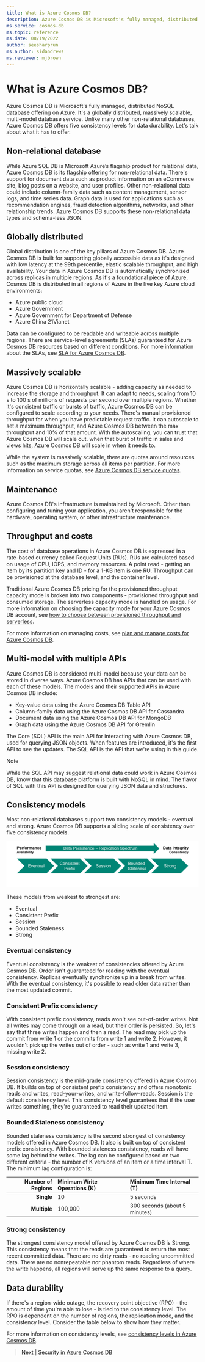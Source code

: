 ```yaml
---
title: What is Azure Cosmos DB?
description: Azure Cosmos DB is Microsoft's fully managed, distributed NoSQL database offering on Azure.
ms.service: cosmos-db
ms.topic: reference
ms.date: 08/19/2022
author: seesharprun
ms.author: sidandrews
ms.reviewer: mjbrown
---
```


# What is Azure Cosmos DB?

Azure Cosmos DB is Microsoft's fully managed, distributed NoSQL database offering on Azure. It's a globally distributed, massively scalable, multi-model database service. Unlike many other non-relational databases, Azure Cosmos DB offers five consistency levels for data durability. Let's talk about what it has to offer.

## Non-relational database

While Azure SQL DB is Microsoft Azure’s flagship product for relational data, Azure Cosmos DB is its flagship offering for non-relational data. There's support for document data such as product information on an eCommerce site, blog posts on a website, and user profiles. Other non-relational data could include column-family data such as content management, sensor logs, and time series data. Graph data is used for applications such as recommendation engines, fraud detection algorithms, networks, and other relationship trends. Azure Cosmos DB supports these non-relational data types and schema-less JSON.

## Globally distributed

Global distribution is one of the key pillars of Azure Cosmos DB. Azure Cosmos DB is built for supporting globally accessible data as it's designed with low latency at the 99th percentile, elastic scalable throughput, and high availability. Your data in Azure Cosmos DB is automatically synchronized across replicas in multiple regions. As it's a foundational piece of Azure, Cosmos DB is distributed in all regions of Azure in the five key Azure cloud environments:

* Azure public cloud
* Azure Government
* Azure Government for Department of Defense
* Azure China 21Vianet

Data can be configured to be readable and writeable across multiple regions. There are service-level agreements (SLAs) guaranteed for Azure Cosmos DB resources based on different conditions. For more information about the SLAs, see [SLA for Azure Cosmos DB](https://azure.microsoft.com/support/legal/sla/cosmos-db/).

## Massively scalable

Azure Cosmos DB is horizontally scalable - adding capacity as needed to increase the storage and throughput. It can adapt to needs, scaling from 10 s to 100 s of millions of requests per second over multiple regions. Whether it's consistent traffic or bursts of traffic, Azure Cosmos DB can be configured to scale according to your needs. There's manual provisioned throughput  for when you have predictable request traffic. It can autoscale to set a maximum throughput, and Azure Cosmos DB between the max throughput and 10% of that amount. With the autoscaling, you can trust that Azure Cosmos DB will scale out. when that burst of traffic in sales and views hits, Azure Cosmos DB will scale in when it needs to.

While the system is massively scalable, there are quotas around resources such as the maximum storage across all items per partition. For more information on service quotas, see [Azure Cosmos DB service quotas](../../concepts-limits.md).

## Maintenance

Azure Cosmos DB's infrastructure is maintained by Microsoft. Other than configuring and tuning your application, you aren't responsible for the hardware, operating system, or other infrastructure maintenance.

## Throughput and costs

The cost of database operations in Azure Cosmos DB is expressed in a rate-based currency called Request Units (RUs). RUs are calculated based on usage of CPU, IOPS, and memory resources. A point read - getting an item by its partition key and ID - for a 1-KB item is one RU. Throughput can be provisioned at the database level, and the container level.

Traditional Azure Cosmos DB pricing for the provisioned throughput capacity mode is broken into two components - provisioned throughput and consumed storage. The serverless capacity mode is handled on usage. For more information on choosing the capacity mode for your Azure Cosmos DB account, see [how to choose between provisioned throughput and serverless](../../throughput-serverless.md).

For more information on managing costs, see [plan and manage costs for Azure Cosmos DB](../../plan-manage-costs.md).

## Multi-model with multiple APIs

Azure Cosmos DB is considered multi-model because your data can be stored in diverse ways. Azure Cosmos DB has APIs that can be used with each of these models. The models and their supported APIs in Azure Cosmos DB include:

* Key-value data using the Azure Cosmos DB Table API
* Column-family data using the Azure Cosmos DB API for Cassandra
* Document data using the Azure Cosmos DB API for MongoDB
* Graph data using the Azure Cosmos DB API for Gremlin

The Core (SQL) API is the main API for interacting with Azure Cosmos DB, used for querying JSON objects. When features are introduced, it's the first API to see the updates. The SQL API is the API that we're using in this guide.

> [!NOTE]
> While the SQL API may suggest relational data could work in Azure Cosmos DB, know that this database platform is built with NoSQL in mind. The flavor of SQL with this API is designed for querying JSON data and structures.

## Consistency models

Most non-relational databases support two consistency models - eventual and strong. Azure Cosmos DB supports a sliding scale of consistency over five consistency models.

![Diagram of consistency scale in this order: Eventual, Consistent Prefix, Session, Bounded Staleness, and Strong. An arrow illustrates the spectrum of data persistence and replication. The spectrum starts with performance and availability with the starting consistency (Eventual) and ends with Data integrity and consistency with the ending consistency (Strong).](media/intro-cosmos/consistency_scale.svg)

These models from weakest to strongest are:

* Eventual
* Consistent Prefix
* Session
* Bounded Staleness
* Strong

### Eventual consistency

Eventual consistency is the weakest of consistencies offered by Azure Cosmos DB. Order isn't guaranteed for reading with the eventual consistency. Replicas eventually synchronize up in a break from writes. With the eventual consistency, it's possible to read older data rather than the most updated commit.

### Consistent Prefix consistency

With consistent prefix consistency, reads won't see out-of-order writes. Not all writes may come through on a read, but their order is persisted. So, let's say that three writes happen and then a read. The read may pick up the commit from write 1 or the commits from write 1 and write 2. However, it wouldn't pick up the writes out of order - such as write 1 and write 3, missing write 2.

### Session consistency

Session consistency is the mid-grade consistency offered in Azure Cosmos DB. It builds on top of consistent prefix consistency and offers monotonic reads and writes, read-your-writes, and write-follow-reads. Session is the default consistency level. This consistency level guarantees that if the user writes something, they're guaranteed to read their updated item.

### Bounded Staleness consistency

Bounded staleness consistency is the second strongest of consistency models offered in Azure Cosmos DB. It also is built on top of consistent prefix consistency. With bounded staleness consistency, reads will have some lag behind the writes. The lag can be configured based on two different criteria - the number of K versions of an item or a time interval T. The minimum lag configuration is:

| Number of Regions | Minimum Write Operations (K) | Minimum Time Interval (T) |
| ---: | :--- | :--- |
| **Single** | 10 | 5 seconds |
| **Multiple** | 100,000 | 300 seconds (about 5 minutes) |

### Strong consistency

The strongest consistency model offered by Azure Cosmos DB is Strong. This consistency means that the reads are guaranteed to return the most recent committed data. There are no dirty reads - no reading uncommitted data. There are no nonrepeatable nor phantom reads. Regardless of where the write happens, all regions will serve up the same response to a query.

## Data durability

If there's a region-wide outage, the recovery point objective (RPO) - the amount of time you're able to lose - is tied to the consistency level. The RPO is dependent on the number of regions, the replication mode, and the consistency level. Consider the table below to show how they matter.

For more information on consistency levels, see [consistency levels in Azure Cosmos DB](../../consistency-levels.md).

> [Next | Security in Azure Cosmos DB](security.md)

